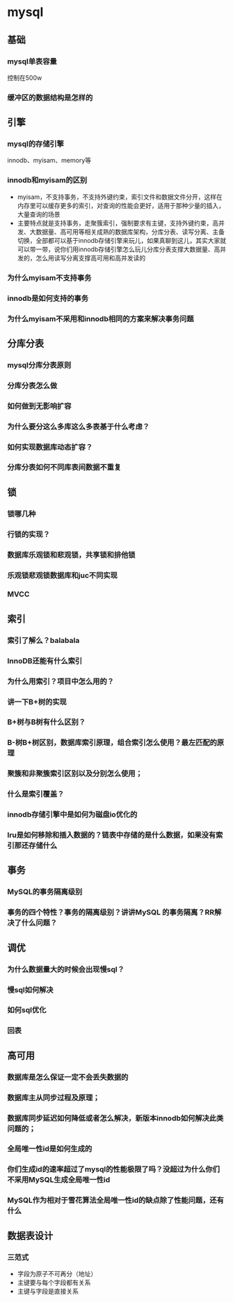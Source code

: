 # mysql

## 基础

### mysql单表容量

控制在500w

### 缓冲区的数据结构是怎样的

## 引擎

### mysql的存储引擎

innodb、myisam、memory等

### innodb和myisam的区别

+ myisam，不支持事务，不支持外键约束，索引文件和数据文件分开，这样在内存里可以缓存更多的索引，对查询的性能会更好，适用于那种少量的插入，大量查询的场景
+ 主要特点就是支持事务，走聚簇索引，强制要求有主键，支持外键约束，高并发、大数据量、高可用等相关成熟的数据库架构，分库分表、读写分离、主备切换，全部都可以基于innodb存储引擎来玩儿，如果真聊到这儿，其实大家就可以带一带，说你们用innodb存储引擎怎么玩儿分库分表支撑大数据量、高并发的，怎么用读写分离支撑高可用和高并发读的

### 为什么myisam不支持事务 

### innodb是如何支持的事务

### 为什么myisam不采用和innodb相同的方案来解决事务问题

### 

## 分库分表

### mysql分库分表原则

### 分库分表怎么做

### 如何做到无影响扩容

###  为什么要分这么多库这么多表基于什么考虑？

### 如何实现数据库动态扩容？

### 分库分表如何不同库表间数据不重复

## 锁

### 锁哪几种

### 行锁的实现？

### 数据库乐观锁和悲观锁，共享锁和排他锁

### 乐观锁悲观锁数据库和juc不同实现

### MVCC

## 索引

### 索引了解么？balabala 

### InnoDB还能有什么索引 

### 为什么用索引？项目中怎么用的？ 

### 讲一下B+树的实现 

### B+树与B树有什么区别？ 

### B-树B+树区别，数据库索引原理，组合索引怎么使用？最左匹配的原理 

### 聚簇和非聚簇索引区别以及分别怎么使用；

### 什么是索引覆盖？ 

### innodb存储引擎中是如何为磁盘io优化的

### lru是如何移除和插入数据的？链表中存储的是什么数据，如果没有索引那还存储什么

## 事务

### MySQL的事务隔离级别 

### 事务的四个特性？事务的隔离级别？讲讲MySQL 的事务隔离？RR解决了什么问题？

## 调优

### 为什么数据量大的时候会出现慢sql？

### 慢sql如何解决

### 如何sql优化

### 回表

## 高可用

### 数据库是怎么保证一定不会丢失数据的  

### 数据库主从同步过程及原理；

### 数据库同步延迟如何降低或者怎么解决，新版本innodb如何解决此类问题的；

### 全局唯一性id是如何生成的

### 你们生成id的速率超过了mysql的性能极限了吗？没超过为什么你们不采用MySQL生成全局唯一性id

### MySQL作为相对于雪花算法全局唯一性id的缺点除了性能问题，还有什么
## 数据表设计
### 三范式
+ 字段为原子不可再分（地址）
+ 主键要与每个字段都有关系
+ 主键与字段是直接关系